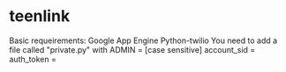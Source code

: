 teenlink
========
Basic requeirements:
	Google App Engine
	Python-twilio
	You need to add a file called "private.py" with
		ADMIN = [case sensitive]
		account_sid = 
		auth_token = 
